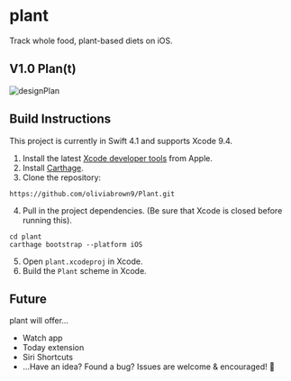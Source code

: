 # plant
Track whole food, plant-based diets on iOS.

## V1.0 Plan(t)
![designPlan](https://user-images.githubusercontent.com/20130899/44318560-b0950b80-a3eb-11e8-9bf7-6b74d46fdb1b.png)

## Build Instructions
This project is currently in Swift 4.1 and supports Xcode 9.4.

1. Install the latest [Xcode developer tools](https://developer.apple.com/xcode/downloads/) from Apple.
2. Install [Carthage](https://github.com/Carthage/Carthage#installing-carthage).
3. Clone the repository:

  ```shell
  https://github.com/oliviabrown9/Plant.git
  ```

4. Pull in the project dependencies. (Be sure that Xcode is closed before running this). 

  ```shell
  cd plant
  carthage bootstrap --platform iOS
  ```

5. Open `plant.xcodeproj` in Xcode.
6. Build the `Plant` scheme in Xcode.


## Future
plant will offer...
* Watch app
* Today extension
* Siri Shortcuts
* ...Have an idea? Found a bug? Issues are welcome & encouraged! 🌱
